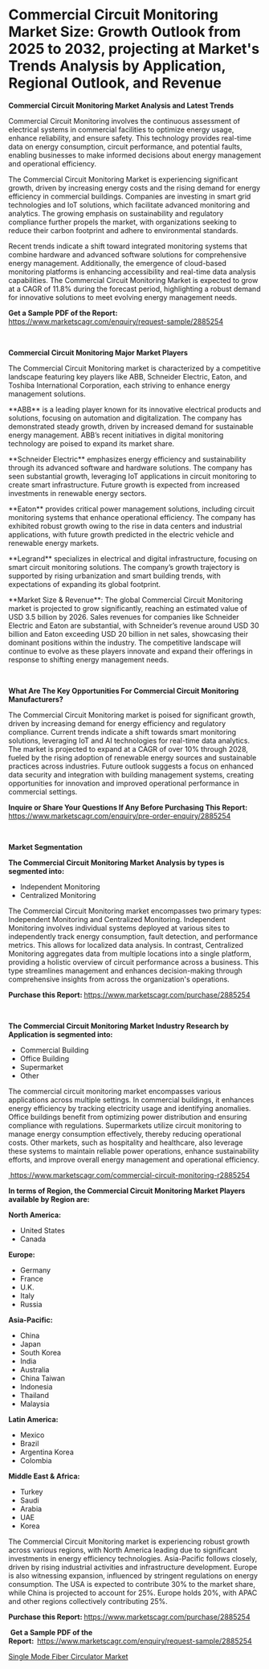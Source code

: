 <p><h1>Commercial Circuit Monitoring Market Size: Growth Outlook from 2025 to 2032, projecting at Market's Trends Analysis by Application, Regional Outlook, and Revenue</h1></p><p><strong>Commercial Circuit Monitoring Market Analysis and Latest Trends</strong></p>
<p><p>Commercial Circuit Monitoring involves the continuous assessment of electrical systems in commercial facilities to optimize energy usage, enhance reliability, and ensure safety. This technology provides real-time data on energy consumption, circuit performance, and potential faults, enabling businesses to make informed decisions about energy management and operational efficiency.</p><p>The Commercial Circuit Monitoring Market is experiencing significant growth, driven by increasing energy costs and the rising demand for energy efficiency in commercial buildings. Companies are investing in smart grid technologies and IoT solutions, which facilitate advanced monitoring and analytics. The growing emphasis on sustainability and regulatory compliance further propels the market, with organizations seeking to reduce their carbon footprint and adhere to environmental standards.</p><p>Recent trends indicate a shift toward integrated monitoring systems that combine hardware and advanced software solutions for comprehensive energy management. Additionally, the emergence of cloud-based monitoring platforms is enhancing accessibility and real-time data analysis capabilities. The Commercial Circuit Monitoring Market is expected to grow at a CAGR of 11.8% during the forecast period, highlighting a robust demand for innovative solutions to meet evolving energy management needs.</p></p>
<p><strong>Get a Sample PDF of the Report:&nbsp;</strong> <a href="https://www.marketscagr.com/enquiry/request-sample/2885254?utm_campaign=3095&utm_medium=2&utm_source=Github&utm_content=ia&utm_term=13032025&utm_id=commercial-circuit-monitoring">https://www.marketscagr.com/enquiry/request-sample/2885254</a></p>
<p>&nbsp;</p>
<p><strong>Commercial Circuit Monitoring Major Market Players</strong></p>
<p><p>The Commercial Circuit Monitoring market is characterized by a competitive landscape featuring key players like ABB, Schneider Electric, Eaton, and Toshiba International Corporation, each striving to enhance energy management solutions.</p><p>**ABB** is a leading player known for its innovative electrical products and solutions, focusing on automation and digitalization. The company has demonstrated steady growth, driven by increased demand for sustainable energy management. ABB’s recent initiatives in digital monitoring technology are poised to expand its market share.</p><p>**Schneider Electric** emphasizes energy efficiency and sustainability through its advanced software and hardware solutions. The company has seen substantial growth, leveraging IoT applications in circuit monitoring to create smart infrastructure. Future growth is expected from increased investments in renewable energy sectors.</p><p>**Eaton** provides critical power management solutions, including circuit monitoring systems that enhance operational efficiency. The company has exhibited robust growth owing to the rise in data centers and industrial applications, with future growth predicted in the electric vehicle and renewable energy markets.</p><p>**Legrand** specializes in electrical and digital infrastructure, focusing on smart circuit monitoring solutions. The company’s growth trajectory is supported by rising urbanization and smart building trends, with expectations of expanding its global footprint.</p><p>**Market Size & Revenue**: The global Commercial Circuit Monitoring market is projected to grow significantly, reaching an estimated value of USD 3.5 billion by 2026. Sales revenues for companies like Schneider Electric and Eaton are substantial, with Schneider’s revenue around USD 30 billion and Eaton exceeding USD 20 billion in net sales, showcasing their dominant positions within the industry. The competitive landscape will continue to evolve as these players innovate and expand their offerings in response to shifting energy management needs.</p></p>
<p>&nbsp;</p>
<p><strong>What Are The Key Opportunities For Commercial Circuit Monitoring Manufacturers?</strong></p>
<p><p>The Commercial Circuit Monitoring market is poised for significant growth, driven by increasing demand for energy efficiency and regulatory compliance. Current trends indicate a shift towards smart monitoring solutions, leveraging IoT and AI technologies for real-time data analytics. The market is projected to expand at a CAGR of over 10% through 2028, fueled by the rising adoption of renewable energy sources and sustainable practices across industries. Future outlook suggests a focus on enhanced data security and integration with building management systems, creating opportunities for innovation and improved operational performance in commercial settings.</p></p>
<p><strong>Inquire or Share Your Questions If Any Before Purchasing This Report:</strong> <a href="https://www.marketscagr.com/enquiry/pre-order-enquiry/2885254?utm_campaign=3095&utm_medium=2&utm_source=Github&utm_content=ia&utm_term=13032025&utm_id=commercial-circuit-monitoring">https://www.marketscagr.com/enquiry/pre-order-enquiry/2885254</a></p>
<p>&nbsp;</p>
<p><strong>Market Segmentation</strong></p>
<p><strong>The Commercial Circuit Monitoring Market Analysis by types is segmented into:</strong></p>
<p><ul><li>Independent Monitoring</li><li>Centralized Monitoring</li></ul></p>
<p><p>The Commercial Circuit Monitoring market encompasses two primary types: Independent Monitoring and Centralized Monitoring. Independent Monitoring involves individual systems deployed at various sites to independently track energy consumption, fault detection, and performance metrics. This allows for localized data analysis. In contrast, Centralized Monitoring aggregates data from multiple locations into a single platform, providing a holistic overview of circuit performance across a business. This type streamlines management and enhances decision-making through comprehensive insights from across the organization's operations.</p></p>
<p><strong>Purchase this Report:&nbsp;</strong><a href="https://www.marketscagr.com/purchase/2885254?utm_campaign=3095&utm_medium=2&utm_source=Github&utm_content=ia&utm_term=13032025&utm_id=commercial-circuit-monitoring">https://www.marketscagr.com/purchase/2885254</a></p>
<p>&nbsp;</p>
<p><strong>The Commercial Circuit Monitoring Market Industry Research by Application is segmented into:</strong></p>
<p><ul><li>Commercial Building</li><li>Office Building</li><li>Supermarket</li><li>Other</li></ul></p>
<p><p>The commercial circuit monitoring market encompasses various applications across multiple settings. In commercial buildings, it enhances energy efficiency by tracking electricity usage and identifying anomalies. Office buildings benefit from optimizing power distribution and ensuring compliance with regulations. Supermarkets utilize circuit monitoring to manage energy consumption effectively, thereby reducing operational costs. Other markets, such as hospitality and healthcare, also leverage these systems to maintain reliable power operations, enhance sustainability efforts, and improve overall energy management and operational efficiency.</p></p>
<p><a href="https://www.marketscagr.com/commercial-circuit-monitoring-r2885254?utm_campaign=3095&utm_medium=2&utm_source=Github&utm_content=ia&utm_term=13032025&utm_id=commercial-circuit-monitoring">&nbsp;https://www.marketscagr.com/commercial-circuit-monitoring-r2885254</a></p>
<p><strong>In terms of Region, the Commercial Circuit Monitoring Market Players available by Region are:</strong></p>
<p>
    <p> <strong> North America: </strong>
        <ul>
            <li>United States</li>
            <li>Canada</li>
        </ul>
        </p> 
    <p> <strong> Europe: </strong>
        <ul>
            <li>Germany</li>
            <li>France</li>
            <li>U.K.</li>
            <li>Italy</li>
            <li>Russia</li>
        </ul>
        </p> 
    <p> <strong> Asia-Pacific: </strong>
        <ul>
            <li>China</li>
            <li>Japan</li>
            <li>South Korea</li>
            <li>India</li>
            <li>Australia</li>
            <li>China Taiwan</li>
            <li>Indonesia</li>
            <li>Thailand</li>
            <li>Malaysia</li>
        </ul>
        </p> 
    <p> <strong> Latin America: </strong>
        <ul>
            <li>Mexico</li>
            <li>Brazil</li>
            <li>Argentina Korea</li>
            <li>Colombia</li>
        </ul>
        </p> 
    <p> <strong> Middle East & Africa: </strong>
        <ul>
            <li>Turkey</li>
            <li>Saudi</li>
            <li>Arabia</li>
            <li>UAE</li>
            <li>Korea</li>
        </ul>
    </p>
    </p>
<p><p>The Commercial Circuit Monitoring market is experiencing robust growth across various regions, with North America leading due to significant investments in energy efficiency technologies. Asia-Pacific follows closely, driven by rising industrial activities and infrastructure development. Europe is also witnessing expansion, influenced by stringent regulations on energy consumption. The USA is expected to contribute 30% to the market share, while China is projected to account for 25%. Europe holds 20%, with APAC and other regions collectively contributing 25%.</p></p>
<p><strong>Purchase this Report: </strong><a href="https://www.marketscagr.com/purchase/2885254?utm_campaign=3095&utm_medium=2&utm_source=Github&utm_content=ia&utm_term=13032025&utm_id=commercial-circuit-monitoring">https://www.marketscagr.com/purchase/2885254</a></p>
<p>&nbsp;<strong>Get a Sample PDF of the Report:&nbsp;&nbsp;</strong><a href="https://www.marketscagr.com/enquiry/request-sample/2885254?utm_campaign=3095&utm_medium=2&utm_source=Github&utm_content=ia&utm_term=13032025&utm_id=commercial-circuit-monitoring">https://www.marketscagr.com/enquiry/request-sample/2885254</a></p>
<p><strong></strong></p>
<p><p><a href="https://github.com/briandahm87/Market-Research-Report-List-1/blob/main/single-mode-fiber-circulator-market.md?utm_campaign=3095&utm_medium=2&utm_source=Github&utm_content=ia&utm_term=13032025&utm_id=commercial-circuit-monitoring">Single Mode Fiber Circulator Market</a></p></p>